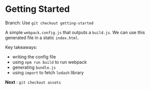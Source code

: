 # Getting Started 

Branch: Use `git checkout getting-started`

A simple `webpack.config.js` that outputs a `build.js`. We can use this
generated file in a static `index.html`.
 
Key takeaways:

- writing the config file
- using `npm run build` to run webpack 
- generating `bundle.js`
- using `import` to fetch `lodash` library

**Next** : `git checkout assets`
